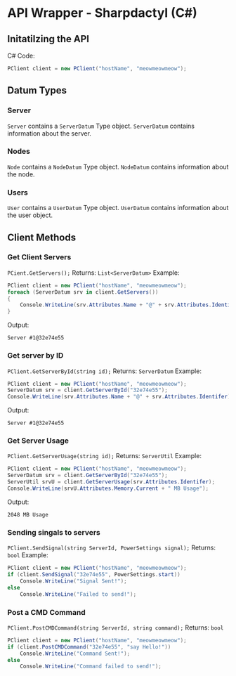 # API Wrapper - Sharpdactyl (C#)

## Initatilzing the API
C# Code:
```csharp
PClient client = new PClient("hostName", "meowmeowmeow");
```

## Datum Types
### Server
`Server` contains a `ServerDatum` Type object.
`ServerDatum` contains information about the server.

### Nodes
`Node` contains a `NodeDatum` Type object.
`NodeDatum` contains information about the node.

### Users
`User` contains a `UserDatum` Type object.
`UserDatum` contains information about the user object.

## Client Methods
### Get Client Servers
`PCient.GetServers();`
Returns:
`List<ServerDatum>`
Example:
```csharp
PClient client = new PClient("hostName", "meowmeowmeow");
foreach (ServerDatum srv in client.GetServers())
{
    Console.WriteLine(srv.Attributes.Name + "@" + srv.Attributes.Identifer);
}
```
Output:
```
Server #1@32e74e55
```
### Get server by ID
`PClient.GetServerById(string id);`
Returns:
`ServerDatum`
Example:
```csharp
PClient client = new PClient("hostName", "meowmeowmeow");
ServerDatum srv = client.GetServerById("32e74e55");
Console.WriteLine(srv.Attributes.Name + "@" + srv.Attributes.Identifer);
```
Output:
```
Server #1@32e74e55
```
### Get Server Usage
`PClient.GetServerUsage(string id);`
Returns:
`ServerUtil`
Example:
```csharp
PClient client = new PClient("hostName", "meowmeowmeow");
ServerDatum srv = client.GetServerById("32e74e55");
ServerUtil srvU = client.GetServerUsage(srv.Attributes.Identifer);
Console.WriteLine(srvU.Attributes.Memory.Current + " MB Usage");
```
Output:
```
2048 MB Usage
```
### Sending singals to servers
`PClient.SendSignal(string ServerId, PowerSettings signal);`
Returns:
`bool`
Example:
```csharp
PClient client = new PClient("hostName", "meowmeowmeow");
if (client.SendSignal("32e74e55", PowerSettings.start))
    Console.WriteLine("Signal Sent!");
else
    Console.WriteLine("Failed to send!");
```
### Post a CMD Command
`PClient.PostCMDCommand(string ServerId, string command);`
Returns:
`bool`
```csharp
PClient client = new PClient("hostName", "meowmeowmeow");
if (client.PostCMDCommand("32e74e55", "say Hello!"))
    Console.WriteLine("Command Sent!");
else
    Console.WriteLine("Command failed to send!");
```

